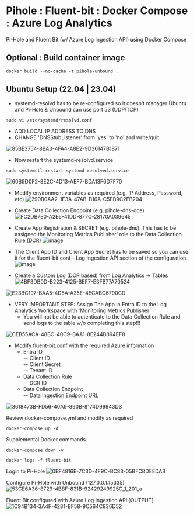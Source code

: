 # Pihole : Fluent-bit : Docker Compose : Azure Log Analytics
Pi-Hole and Fluent Bit (w/ Azure Log Ingestion API) using Docker Compose

## Optional : Build container image
```console
docker build --no-cache -t pihole-unbound .
```

## Ubuntu Setup (22.04 | 23.04)
* systemd-resolvd has to be re-configured so it doesn't manager Ubuntu and Pi-Hole & Unbound
can use port 53 (UDP/TCP)
```console
sudo vi /etc/systemd/resolvd.conf
```
* ADD LOCAL IP ADDRESS TO DNS
* CHANGE 'DNSStubListener' from 'yes' to 'no' and write/quit
  
![85BE3754-8BA3-4FA4-A8E2-9D36147B1871](https://github.com/dcodev1702/pihole_fluentbit_docker/assets/32214072/fb8ad910-cb8b-43b2-a013-2f57a8c3b314)

* Now restart the systemd-resolvd.service
```console
sudo systemctl restart systemd-resolved.service
```

![60B9D0F2-8E2C-4D13-AEF7-BDA13F6D7F70](https://github.com/dcodev1702/pihole_fluentbit_docker/assets/32214072/200eb2ab-ddf2-42bf-956e-56255656aeda)

* Modify environment variables as required (e.g. IP Address, Password, etc)
![290B0AA2-1E3A-47AB-B16A-C5EB9C2EB204](https://github.com/dcodev1702/pihole_fluentbit_docker/assets/32214072/0207d30f-975f-4e39-b1bd-596e26040f9b)

* Create Data Collection Endpoint (e.g. pihole-dns-dce)
![FC2DB7E0-A2E6-41DD-877C-28170A039645](https://github.com/dcodev1702/pihole_fluentbit_docker/assets/32214072/940ebe50-09b8-4553-9846-2dd640e4e4b9)

* Create App Registration & SECRET (e.g. pihole-dns). This has to be assigned the Monitoring Metrics Publisher' role to the Data Collection Rule (DCR)
![image](https://github.com/dcodev1702/pihole_fluentbit_docker/assets/32214072/37418d48-3c2c-4339-a025-2e0c2d61ecda)

* The Client App ID and Client App Secret has to be saved so you can use it for the fluent-bit.conf - Log Ingestion API section of the configuration
![image](https://github.com/dcodev1702/pihole_fluentbit_docker/assets/32214072/6fe4e51e-9ddd-4c36-8208-f80923a9a49b)

* Create a Custom Log (DCR based) from Log Analytics -> Tables
![4BF3DB0D-B223-4125-BEF7-E3FB77A70524](https://github.com/dcodev1702/pihole_fluentbit_docker/assets/32214072/34202dd6-df13-4078-8335-9482b2179e04)

![E23BC197-BAA5-4D5A-A35E-4ECABC6790CD](https://github.com/dcodev1702/pihole_fluentbit_docker/assets/32214072/94972096-dd76-4719-b8e7-ccdd48f2b7f8)

* VERY IMPORTANT STEP: Assign The App in Entra ID to the Log Analytics Workspace with 'Monitoring Metrics Publisher'
  * You will not be able to autenticate to the Data Collection Rule and send logs to the table w/o completing this step!!!
  
![CEB55ACA-48BC-40C9-BAA1-8E244B894EF8](https://github.com/dcodev1702/pihole_fluentbit_docker/assets/32214072/5913ffe1-20c6-466c-87fa-491d1025a05f)

* Modify fluent-bit.conf with the required Azure information
  * Entra ID <br />
    -- Client ID <br />
    -- Client Secret <br />
    -- Tenant ID <br />
  * Data Collection Rule <br />
    -- DCR ID <br />
  * Data Collection Endpoint <br />
    -- Data Ingestion Endpoint URL <br />
    
![3618473B-FD56-40A9-890B-8174D99943D3](https://github.com/dcodev1702/pihole_fluentbit_docker/assets/32214072/1d3a9e9b-340e-420f-b37f-121f4458d6ff)

Review docker-compose.yml and modify as required
```console
docker-compose up -d
```

Supplemental Docker commands
```console
docker-compose down -v
```

```console
docker logs -f fluent-bit
```

Login to Pi-Hole
![0BF4816E-7C3D-4F9C-BC83-05BFCBDEEDAB](https://github.com/dcodev1702/pihole_fluentbit_docker/assets/32214072/14e606d8-4a25-48a1-b410-3331a3057a93)


Configure Pi-Hole with Unbound (127.0.0.1#5335)
![53CE6A36-8729-4BBF-831B-92429249925C_1_201_a](https://github.com/dcodev1702/pihole_fluentbit_docker/assets/32214072/e67b67e2-444a-4d84-8951-73ffafa63490)


Fluent Bit configured with Azure Log Ingestion API [OUTPUT]
![1C94B134-3A4F-4281-BF58-9C564C836D52](https://github.com/dcodev1702/pihole_fluentbit_docker/assets/32214072/e7922b04-48f7-4bd0-a15d-41cd2a57d429)


